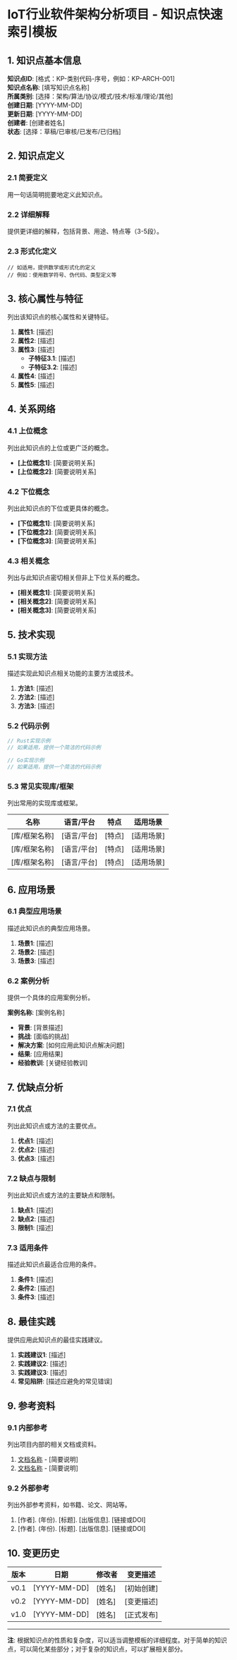 # IoT行业软件架构分析项目 - 知识点快速索引模板

## 1. 知识点基本信息

**知识点ID**: [格式：KP-类别代码-序号，例如：KP-ARCH-001]  
**知识点名称**: [填写知识点名称]  
**所属类别**: [选择：架构/算法/协议/模式/技术/标准/理论/其他]  
**创建日期**: [YYYY-MM-DD]  
**更新日期**: [YYYY-MM-DD]  
**创建者**: [创建者姓名]  
**状态**: [选择：草稿/已审核/已发布/已归档]

## 2. 知识点定义

### 2.1 简要定义

用一句话简明扼要地定义此知识点。

### 2.2 详细解释

提供更详细的解释，包括背景、用途、特点等（3-5段）。

### 2.3 形式化定义

```
// 如适用，提供数学或形式化的定义
// 例如：使用数学符号、伪代码、类型定义等
```

## 3. 核心属性与特征

列出该知识点的核心属性和关键特征。

1. **属性1**: [描述]
2. **属性2**: [描述]
3. **属性3**: [描述]
   - **子特征3.1**: [描述]
   - **子特征3.2**: [描述]
4. **属性4**: [描述]
5. **属性5**: [描述]

## 4. 关系网络

### 4.1 上位概念

列出此知识点的上位或更广泛的概念。

- **[上位概念1]**: [简要说明关系]
- **[上位概念2]**: [简要说明关系]

### 4.2 下位概念

列出此知识点的下位或更具体的概念。

- **[下位概念1]**: [简要说明关系]
- **[下位概念2]**: [简要说明关系]
- **[下位概念3]**: [简要说明关系]

### 4.3 相关概念

列出与此知识点密切相关但非上下位关系的概念。

- **[相关概念1]**: [简要说明关系]
- **[相关概念2]**: [简要说明关系]
- **[相关概念3]**: [简要说明关系]

## 5. 技术实现

### 5.1 实现方法

描述实现此知识点相关功能的主要方法或技术。

1. **方法1**: [描述]
2. **方法2**: [描述]
3. **方法3**: [描述]

### 5.2 代码示例

```rust
// Rust实现示例
// 如果适用，提供一个简洁的代码示例
```

```go
// Go实现示例
// 如果适用，提供一个简洁的代码示例
```

### 5.3 常见实现库/框架

列出常用的实现库或框架。

| 名称 | 语言/平台 | 特点 | 适用场景 |
|------|----------|------|----------|
| [库/框架名称] | [语言/平台] | [特点] | [适用场景] |
| [库/框架名称] | [语言/平台] | [特点] | [适用场景] |
| [库/框架名称] | [语言/平台] | [特点] | [适用场景] |

## 6. 应用场景

### 6.1 典型应用场景

描述此知识点的典型应用场景。

1. **场景1**: [描述]
2. **场景2**: [描述]
3. **场景3**: [描述]

### 6.2 案例分析

提供一个具体的应用案例分析。

**案例名称**: [案例名称]

- **背景**: [背景描述]
- **挑战**: [面临的挑战]
- **解决方案**: [如何应用此知识点解决问题]
- **结果**: [应用结果]
- **经验教训**: [关键经验教训]

## 7. 优缺点分析

### 7.1 优点

列出此知识点或方法的主要优点。

1. **优点1**: [描述]
2. **优点2**: [描述]
3. **优点3**: [描述]

### 7.2 缺点与限制

列出此知识点或方法的主要缺点和限制。

1. **缺点1**: [描述]
2. **缺点2**: [描述]
3. **限制1**: [描述]

### 7.3 适用条件

描述此知识点最适合应用的条件。

1. **条件1**: [描述]
2. **条件2**: [描述]
3. **条件3**: [描述]

## 8. 最佳实践

提供应用此知识点的最佳实践建议。

1. **实践建议1**: [描述]
2. **实践建议2**: [描述]
3. **实践建议3**: [描述]
4. **常见陷阱**: [描述应避免的常见错误]

## 9. 参考资料

### 9.1 内部参考

列出项目内部的相关文档或资料。

1. [文档名称](相对路径链接) - [简要说明]
2. [文档名称](相对路径链接) - [简要说明]

### 9.2 外部参考

列出外部参考资料，如书籍、论文、网站等。

1. [作者]. (年份). [标题]. [出版信息]. [链接或DOI]
2. [作者]. (年份). [标题]. [出版信息]. [链接或DOI]

## 10. 变更历史

| 版本 | 日期 | 修改者 | 变更描述 |
|------|------|--------|----------|
| v0.1 | [YYYY-MM-DD] | [姓名] | [初始创建] |
| v0.2 | [YYYY-MM-DD] | [姓名] | [变更描述] |
| v1.0 | [YYYY-MM-DD] | [姓名] | [正式发布] |

---

**注**: 根据知识点的性质和复杂度，可以适当调整模板的详细程度。对于简单的知识点，可以简化某些部分；对于复杂的知识点，可以扩展相关部分。
